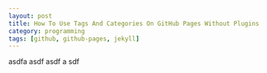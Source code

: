 ```yaml
---
layout: post
title: How To Use Tags And Categories On GitHub Pages Without Plugins
category: programming
tags: [github, github-pages, jekyll]
---
```


asdfa
asdf
asdf
a
sdf
